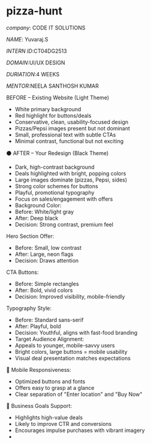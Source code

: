 # pizza-hunt

*company*: CODE IT SOLUTIONS

*NAME*: Yuvaraj.S

*INTERN ID*:CT04DG2513

*DOMAIN*:UI/UX DESIGN

*DURIATION*:4 WEEKS

*MENTOR*:NEELA SANTHOSH KUMAR

BEFORE – Existing Website (Light Theme)
- White primary background
- Red highlight for buttons/deals
- Conservative, clean, usability-focused design
- Pizzas/Pepsi images present but not dominant
- Small, professional text with subtle CTAs
- Minimal contrast, functional but not exciting

⚫ AFTER – Your Redesign (Black Theme)
- Dark, high-contrast background
- Deals highlighted with bright, popping colors
- Large images dominate (pizzas, Pepsi, sides)
- Strong color schemes for buttons
- Playful, promotional typography
- Focus on sales/engagement with offers
- Background Color:
- Before: White/light gray
- After: Deep black
- Decision: Strong contrast, premium feel

Hero Section Offer:
- Before: Small, low contrast
- After: Large, neon flags
- Decision: Draws attention

CTA Buttons:
- Before: Simple rectangles
- After: Bold, vivid colors
- Decision: Improved visibility, mobile-friendly

Typography Style:
- Before: Standard sans-serif
- After: Playful, bold
- Decision: Youthful, aligns with fast-food branding
- Target Audience Alignment:
- Appeals to younger, mobile-savvy users
- Bright colors, large buttons = mobile usability
- Visual deal presentation matches expectations

📱 Mobile Responsiveness:
- Optimized buttons and fonts
- Offers easy to grasp at a glance
- Clear separation of "Enter location" and "Buy Now"

🛒 Business Goals Support:
- Highlights high-value deals
- Likely to improve CTR and conversions
- Encourages impulse purchases with vibrant imagery
- 


